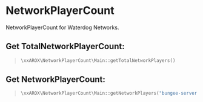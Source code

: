 # NetworkPlayerCount
NetworkPlayerCount for Waterdog Networks.


## Get TotalNetworkPlayerCount:
> ```php
> \xxAROX\NetworkPlayerCount\Main::getTotalNetworkPlayers()
> ```

## Get NetworkPlayerCount:
> ```php
> \xxAROX\NetworkPlayerCount\Main::getNetworkPlayers("bungee-server-name")
> ```
